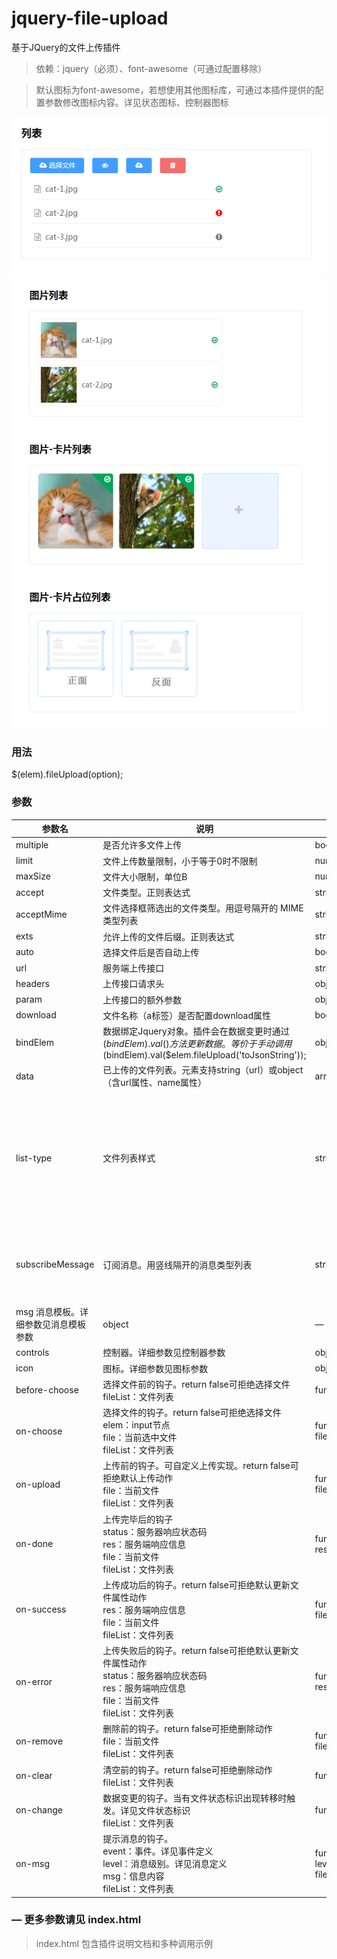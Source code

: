 # jquery-file-upload
 基于JQuery的文件上传插件

> 依赖：jquery（必须）、font-awesome（可通过配置移除）

> 默认图标为font-awesome，若想使用其他图标库，可通过本插件提供的配置参数修改图标内容。详见状态图标、控制器图标

![avatar](https://github.com/honguangli/jquery-file-upload/blob/main/img/1.PNG)
![avatar](https://github.com/honguangli/jquery-file-upload/blob/main/img/2.PNG)

### 用法
$(elem).fileUpload(option);

### 参数

参数名 | 说明 | 类型 | 可选值 | 默认值
---|---|---|---|---
multiple	| 是否允许多文件上传	| boolean	| true/false	| false
limit	| 文件上传数量限制，小于等于0时不限制	| number	| —	| 1
maxSize	| 文件大小限制，单位B	| number	| —	| 1024000
accept	| 文件类型。正则表达式	| string	| —	| image/*
acceptMime	| 文件选择框筛选出的文件类型。用逗号隔开的 MIME 类型列表	| string	| —	| image/*
exts	| 允许上传的文件后缀。正则表达式	| string	| —	| jpg|png|gif|bmp|jpeg
auto	| 选择文件后是否自动上传	| boolean	| true/false	| true
url	| 服务端上传接口	| string	| —	| —
headers	| 上传接口请求头	| object	| —	| —
param	| 上传接口的额外参数	| object	| —	| —
download	| 文件名称（a标签）是否配置download属性	| boolean	| true/false	| false
bindElem	| 数据绑定Jquery对象。插件会在数据变更时通过$(bindElem).val()方法更新数据。等价于手动调用$(bindElem).val($elem.fileUpload('toJsonString'));	| object	| —	| —
data	| 已上传的文件列表。元素支持string（url）或object（含url属性、name属性）	| array	| —	| —
list-type	| 文件列表样式	| string	| text（文件列表）、picture（图片列表）、picture-card（图片卡片列表）、picture-placeholder（图片卡片占位）	| text
subscribeMessage	| 订阅消息。用竖线隔开的消息类型列表	| string	| log（普通）、info（信息）、warn（警告）、error（错误）	| info|warn|error
msg	消息模板。详细参数见消息模板参数	| object	| —	| —
controls	| 控制器。详细参数见控制器参数	| object	| —	| —
icon	| 图标。详细参数见图标参数	| object	| —	| —
before-choose	| 选择文件前的钩子。return false可拒绝选择文件 <br/>fileList：文件列表	| function(fileList)	| —	| —
on-choose	| 选择文件的钩子。return false可拒绝选择文件 <br/>elem：input节点 <br/>file：当前选中文件 <br/>fileList：文件列表	| function(elem, file, fileList)	| —	| —
on-upload	| 上传前的钩子。可自定义上传实现。return false可拒绝默认上传动作 <br/>file：当前文件 <br/>fileList：文件列表	| function(file, fileList)	| —	| —
on-done	| 上传完毕后的钩子 <br/>status：服务器响应状态码 <br/>res：服务端响应信息 <br/>file：当前文件 <br/>fileList：文件列表	| function(status, res, file, fileList)	| —	| —
on-success	| 上传成功后的钩子。return false可拒绝默认更新文件属性动作 <br/>res：服务端响应信息 <br/>file：当前文件 <br/>fileList：文件列表	| function(res, file, fileList)	| —	| —
on-error	| 上传失败后的钩子。return false可拒绝默认更新文件属性动作 <br/>status：服务器响应状态码 <br/>res：服务端响应信息 <br/>file：当前文件 <br/>fileList：文件列表	| function(status, res, file, fileList)	| —	| —
on-remove	| 删除前的钩子。return false可拒绝删除动作 <br/>file：当前文件 <br/>fileList：文件列表	| function(file, fileList)	| —	| —
on-clear	| 清空前的钩子。return false可拒绝删除动作 <br/>fileList：文件列表	| function(fileList)	| —	| —
on-change	| 数据变更的钩子。当有文件状态标识出现转移时触发。详见文件状态标识 <br/>fileList：文件列表	| function(fileList)	| —	| —
on-msg	| 提示消息的钩子。<br/>event：事件。详见事件定义 <br/>level：消息级别。详见消息定义 <br/>msg：信息内容 <br/>fileList：文件列表	| function(event, level, msg, fileList)	| —	| —

### — 更多参数请见 index.html

> index.html 包含插件说明文档和多种调用示例